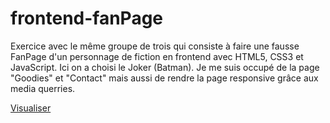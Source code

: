 # frontend-fanPage

Exercice avec le même groupe de trois qui consiste à faire une fausse FanPage d'un personnage de fiction en frontend avec HTML5, CSS3 et JavaScript.
Ici on a choisi le Joker (Batman).
Je me suis occupé de la page "Goodies" et "Contact" mais aussi de rendre la page responsive grâce aux media querries.

[Visualiser](https://thankuniverse.github.io/frontend-FanPage/html/index.html)
